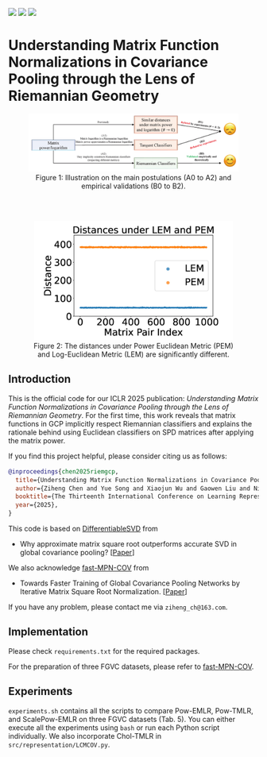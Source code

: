 [<img src="https://img.shields.io/badge/arXiv-2407.10484-b31b1b"></img>](https://arxiv.org/abs/2407.10484)
[<img src="https://img.shields.io/badge/OpenReview|forum-q1t0Lmvhty-8c1b13"></img>](https://openreview.net/forum?id=q1t0Lmvhty)
[<img src="https://img.shields.io/badge/OpenReview|pdf-q1t0Lmvhty-8c1b13"></img>](https://openreview.net/pdf?id=q1t0Lmvhty)

# Understanding Matrix Function Normalizations in Covariance Pooling through the Lens of Riemannian Geometry

<div align="center">
    <figure>
        <img src="RiemGCP.jpg" width="800">
        <figcaption>Figure 1: Illustration on the main postulations (A0 to A2) and empirical validations (B0 to B2).</figcaption>
    </figure>
</div>

<br><br>  <!-- Add spacing between figures -->

<div align="center">
    <figure>
        <img src="PEM_LEM_distances.jpg" width="400">
        <figcaption>Figure 2: The distances under Power Euclidean Metric (PEM) and Log-Euclidean Metric (LEM) are significantly different.</figcaption>
    </figure>
</div>


## Introduction
This is the official code for our ICLR 2025 publication: *Understanding Matrix Function Normalizations in Covariance Pooling through the Lens of Riemannian Geometry*. 
For the first time, this work reveals that matrix functions in GCP implicitly respect Riemannian classifiers and explains the rationale behind using Euclidean classifiers on SPD matrices after applying the matrix power.

If you find this project helpful, please consider citing us as follows:
```bib
@inproceedings{chen2025riemgcp,
  title={Understanding Matrix Function Normalizations in Covariance Pooling through the Lens of {Riemannian} Geometry},
  author={Ziheng Chen and Yue Song and Xiaojun Wu and Gaowen Liu and Nicu Sebe},
  booktitle={The Thirteenth International Conference on Learning Representations},
  year={2025},
}
```
This code is based on [DifferentiableSVD](https://github.com/KingJamesSong/DifferentiableSVD) from
- Why approximate matrix square root outperforms accurate SVD in global covariance pooling? [[Paper](https://arxiv.org/abs/2105.02498)]

We also acknowledge [fast-MPN-COV](https://github.com/jiangtaoxie/fast-MPN-COV) from
- Towards Faster Training of Global Covariance Pooling Networks by Iterative Matrix Square Root Normalization. [[Paper](https://arxiv.org/abs/1712.01034)]

If you have any problem, please contact me via `ziheng_ch@163.com`.

## Implementation
Please check `requirements.txt` for the required packages.

For the preparation of three FGVC datasets, please refer to [fast-MPN-COV](https://github.com/jiangtaoxie/fast-MPN-COV).

## Experiments
`experiments.sh` contains all the scripts to compare Pow-EMLR, Pow-TMLR, and ScalePow-EMLR on three FGVC datasets (Tab. 5). 
You can either execute all the experiments using `bash` or run each Python script individually.
We also incorporate Chol-TMLR in `src/representation/LCMCOV.py`.


